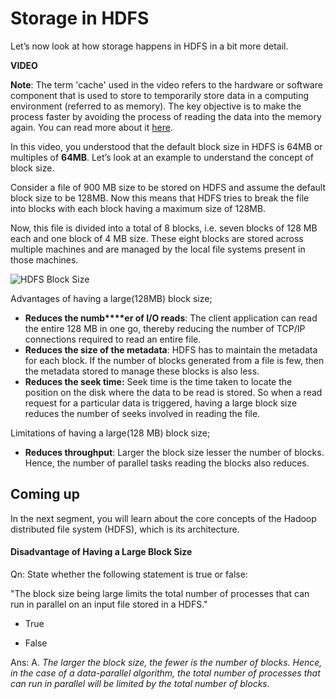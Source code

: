 # Storage in HDFS

Let’s now look at how storage happens in HDFS in a bit more detail.

**VIDEO**

**Note**: The term 'cache' used in the video refers to the hardware or software component that is used to store to temporarily store data in a computing environment (referred to as memory). The key objective is to make the process faster by avoiding the process of reading the data into the memory again. You can read more about it [here](https://searchstorage.techtarget.com/definition/cache).

In this video, you understood that the default block size in HDFS is 64MB or multiples of **64MB**. Let’s look at an example to understand the concept of block size.

Consider a file of 900 MB size to be stored on HDFS and assume the default block size to be 128MB. Now this means that HDFS tries to break the file into blocks with each block having a maximum size of 128MB.

Now, this file is divided into a total of 8 blocks, i.e. seven blocks of 128 MB each and one block of 4 MB size. These eight blocks are stored across multiple machines and are managed by the local file systems present in those machines.

![HDFS Block Size](https://i.ibb.co/NrxhW6z/HDFS-Block-Size.png)

Advantages of having a large(128MB) block size;

- **Reduces the numb****er of I/O reads**: The client application can read the entire 128 MB in one go, thereby reducing the number of TCP/IP connections required to read an entire file.
- **Reduces the size of the metadata**: HDFS has to maintain the metadata for each block. If the number of blocks generated from a file is few, then the metadata stored to manage these blocks is also less.
- **Reduces the seek time:** Seek time is the time taken to locate the position on the disk where the data to be read is stored. So when a read request for a particular data is triggered, having a large block size reduces the number of seeks involved in reading the file.  

Limitations of having a large(128 MB) block size;

- **Reduces throughput**: Larger the block size lesser the number of blocks. Hence, the number of parallel tasks reading the blocks also reduces.

## Coming up

In the next segment, you will learn about the core concepts of the Hadoop distributed file system (HDFS), which is its architecture.

#### Disadvantage of Having a Large Block Size

Qn: State whether the following statement is true or false:

"The block size being large limits the total number of processes that can run in parallel on an input file stored in a HDFS."

- True

- False

Ans: A. *The larger the block size, the fewer is the number of blocks. Hence, in the case of a data-parallel algorithm, the total number of processes that can run in parallel will be limited by the total number of blocks.*
